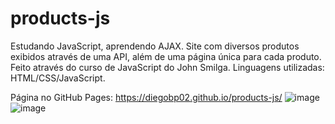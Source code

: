 # products-js
Estudando JavaScript, aprendendo AJAX. Site com diversos produtos exibidos através de uma API, além de uma página única para cada produto. Feito através do curso de JavaScript do John Smilga. Linguagens utilizadas: HTML/CSS/JavaScript.

Página no GitHub Pages: https://diegobp02.github.io/products-js/
![image](https://user-images.githubusercontent.com/103163622/184463798-00602542-d403-4ba3-a0fe-6c5fb0097d07.png)
![image](https://user-images.githubusercontent.com/103163622/184463809-f87feaac-e532-4785-8bfc-eb7059125d91.png)
